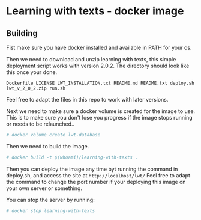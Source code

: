 # Learning with texts - docker image
## Building
Fist make sure you have docker installed and available in PATH for your os.

Then we need to download and unzip learning with texts, this simple deployment script works with version 2.0.2. The directory should look like this once your done.

`Dockerfile LICENSE LWT_INSTALLATION.txt README.md README.txt deploy.sh lwt_v_2_0_2.zip run.sh`

Feel free to adapt the files in this repo to work with later versions.

Next we need to make sure a docker volume is created for the image to use. This is to make sure you don't lose you progress if the image stops running or needs to be relaunched..

```bash
# docker volume create lwt-database
```

Then we need to build the image.

```bash
# docker build -t $(whoami)/learning-with-texts .
```

Then you can deploy the image any time byt running the command in deploy.sh, and access the site at `http://localhost/lwt/` Feel free to adapt the command to change the port number if your deploying this image on your own server or something.

You can stop the server by running:
```bash
# docker stop learning-with-texts
```
